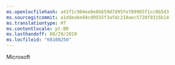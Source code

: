 ```yaml
---
ms.openlocfilehash: a43f1c904ee0e8b659d7d95fe789985f1cc0b5d3
ms.sourcegitcommit: a1ddeabe94cd9555f3afdc210aec5728f0315b14
ms.translationtype: HT
ms.contentlocale: pt-BR
ms.lasthandoff: 08/29/2019
ms.locfileid: "68160250"
---
```

 Microsoft 
